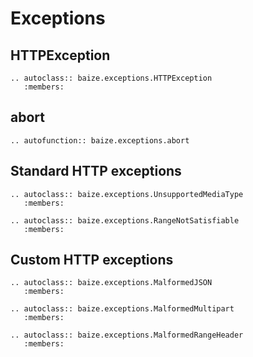 # Exceptions

## HTTPException

```eval_rst
.. autoclass:: baize.exceptions.HTTPException
   :members:
```

## abort

```eval_rst
.. autofunction:: baize.exceptions.abort
```

## Standard HTTP exceptions

```eval_rst
.. autoclass:: baize.exceptions.UnsupportedMediaType
   :members:
```

```eval_rst
.. autoclass:: baize.exceptions.RangeNotSatisfiable
   :members:
```

## Custom HTTP exceptions

```eval_rst
.. autoclass:: baize.exceptions.MalformedJSON
   :members:
```

```eval_rst
.. autoclass:: baize.exceptions.MalformedMultipart
   :members:
```

```eval_rst
.. autoclass:: baize.exceptions.MalformedRangeHeader
   :members:
```
